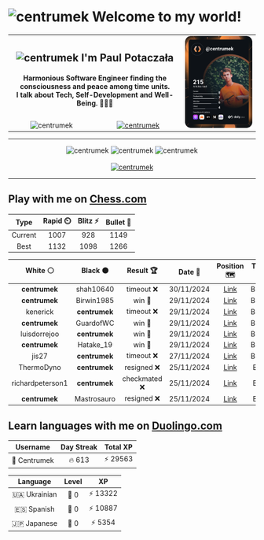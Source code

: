 <h1>
  <img
    src="https://emojis.slackmojis.com/emojis/images/1531849430/4246/blob-sunglasses.gif"
    width="30"
    alt="centrumek"
  />
  Welcome to my world!
</h1>

<table>
  <tbody>
    <tr>
      <td align="center" width="70%" colspan="2">
        <h2>
          <img
            src="https://raw.githubusercontent.com/MartinHeinz/MartinHeinz/master/wave.gif"
            width="30px"
            alt="centrumek"
          />
          I'm Paul Potaczała
        </h2>
        <h4>
          Harmonious Software Engineer finding the consciousness and peace among time units.
          <br/>
          I talk about Tech, Self-Development and Well-Being. 🌿🧘🚀
        </h4>
      </td>
      <td width="30%" rowspan="2">
        <a href="https://app.daily.dev/centrumek">
          <img
            src="./devcard.svg"
            alt="centrumek"
          />
        </a>
      </td>
    </tr>
    <tr align="center">
      <td>
        <img
          src="https://komarev.com/ghpvc/?username=centrumek&label=visitors&color=0e75b6&style=flat"
          alt="centrumek"
        >
      </td>
      <td>
        <a href="https://stackoverflow.com/users/14496012/centrumek">
          <img
            src="https://stackoverflow.com/users/flair/14496012.png?theme=dark"
            alt="centrumek"
          >
        </a>
      </td>
    </tr>
  </tbody>
</table>

---
<div align="center">
  <img 
    src="https://github-readme-stats.vercel.app/api?username=centrumek&show_icons=true&count_private=true&theme=dark&hide_border=true&hide=issues,contribs&bg_color=00000000"
    alt="centrumek"
  />
  <img
    src="https://github-readme-stats.vercel.app/api/top-langs/?username=centrumek&layout=compact&hide_border=true&theme=dark&bg_color=00000000&langs_count=6&exclude_repo=air-statistic-app"
    alt="centrumek"
  />
  <img 
    src="https://github-readme-streak-stats.herokuapp.com?user=centrumek&theme=dark&hide_border=true&background=FFFFFF00"
    alt="centrumek"
  />
  <br/>
  <br/>
  <a href="https://www.buymeacoffee.com/centrumek">
    <img
      src="https://cdn.buymeacoffee.com/buttons/v2/default-orange.png"
      height="50"
      width="210"
      alt="centrumek"
    />
  </a>
</div>

---

## Play with me on [Chess.com](https://www.chess.com/member/centrumek)

<div align="center">
<!--START_SECTION:chessStats-->
<!-- Automatically generated with https://github.com/Balastrong/chess-stats-action -->

| Type | Rapid ⏲️ | Blitz ⚡ | Bullet 🔫 |
|:---:|:---:|:---:|:---:|
| Current | 1007 | 928 | 1149 |
| Best | 1132 | 1098 | 1266 |

| White ⚪ | Black ⚫ | Result 🏆 | Date 📅 | Position 🗺️ | Type 🕕 |
|:---:|:---:|:---:|:---:|:---:|:---:|
| **centrumek** | shah10640 | timeout ❌ | 30/11/2024 | <a href="http://www.ee.unb.ca/cgi-bin/tervo/fen.pl?select=3RR3/5ppk/K6p/7P/2r5/1p4P1/5r2/8 w - -">Link</a> | Bullet |
| **centrumek** | Birwin1985 | win 🥇 | 29/11/2024 | <a href="http://www.ee.unb.ca/cgi-bin/tervo/fen.pl?select=r1bq3r/pp2k1p1/6Bp/4p3/2pP1P1Q/P1P5/1BP4P/R3K2R b KQ -">Link</a> | Bullet |
| kenerick | **centrumek** | timeout ❌ | 29/11/2024 | <a href="http://www.ee.unb.ca/cgi-bin/tervo/fen.pl?select=4r3/p4R2/3p4/1p6/1N6/3P3P/PPPkR1P1/6K1 b - -">Link</a> | Bullet |
| **centrumek** | GuardofWC | win 🥇 | 29/11/2024 | <a href="http://www.ee.unb.ca/cgi-bin/tervo/fen.pl?select=6n1/8/p3k3/4p1p1/2n3N1/6P1/P6K/8 b - -">Link</a> | Bullet |
| luisdorrejoo | **centrumek** | win 🥇 | 29/11/2024 | <a href="http://www.ee.unb.ca/cgi-bin/tervo/fen.pl?select=8/8/p1k1K1R1/2P5/NppPn2P/5r2/P1P5/8 w - -">Link</a> | Bullet |
| **centrumek** | Hatake_19 | win 🥇 | 29/11/2024 | <a href="http://www.ee.unb.ca/cgi-bin/tervo/fen.pl?select=1kr4r/Q2pq2p/1p4pn/1P2pp2/4P3/1P3P2/2P1N1PP/R3K2R b KQ -">Link</a> | Bullet |
| jis27 | **centrumek** | timeout ❌ | 27/11/2024 | <a href="http://www.ee.unb.ca/cgi-bin/tervo/fen.pl?select=8/5k2/p1R5/7P/7P/r7/6K1/8 b - -">Link</a> | Bullet |
| ThermoDyno | **centrumek** | resigned ❌ | 25/11/2024 | <a href="http://www.ee.unb.ca/cgi-bin/tervo/fen.pl?select=8/8/3p1k2/3Pp3/4Q3/5P2/4K2P/8 b - -">Link</a> | Blitz |
| richardpeterson1 | **centrumek** | checkmated ❌ | 25/11/2024 | <a href="http://www.ee.unb.ca/cgi-bin/tervo/fen.pl?select=3R4/8/4kQK1/1p6/5p2/1Pp1bP2/P2p4/3R4 b - -">Link</a> | Blitz |
| **centrumek** | Mastrosauro | resigned ❌ | 25/11/2024 | <a href="http://www.ee.unb.ca/cgi-bin/tervo/fen.pl?select=6k1/pp3ppp/2n5/8/P3P3/5PKP/4q1B1/3r4 w - -">Link</a> | Blitz |

<!--END_SECTION:chessStats-->
</div>

## Learn languages with me on [Duolingo.com](https://www.duolingo.com/profile/Centrumek)

<div align="center">
<!--START_SECTION:duolingoStats-->
<!-- Automatically generated with https://github.com/centrumek/duolingo-readme-stats-->

| Username | Day Streak | Total XP |
|:---:|:---:|:---:|
| 👤 Centrumek | 🔥 613 | ⚡ 29563 |

| Language | Level | XP |
|:---:|:---:|:---:|
| 🇺🇦 Ukrainian | 👑 0 | ⚡ 13322 |
| 🇪🇸 Spanish | 👑 0 | ⚡ 10887 |
| 🇯🇵 Japanese | 👑 0 | ⚡ 5354 |

<!--END_SECTION:duolingoStats-->
</div>
<!--
**centrumek/centrumek** is a ✨ _special_ ✨ repository because its `README.md` (this file) appears on your GitHub profile.

Here are some ideas to get you started:

- 🔭 I’m currently working on ...
- 🌱 I’m currently learning ...
- 👯 I’m looking to collaborate on ...
- 🤔 I’m looking for help with ...
- 💬 Ask me about ...
- 📫 How to reach me: ...
- 😄 Pronouns: ...
- ⚡ Fun fact: ...
-->
